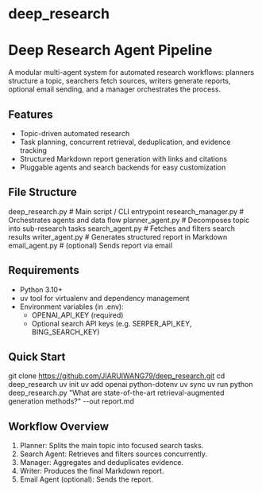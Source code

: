 # deep_research
# Deep Research Agent Pipeline

A modular multi-agent system for automated research workflows: planners structure a topic, searchers fetch sources, writers generate reports, optional email sending, and a manager orchestrates the process.

## Features
- Topic-driven automated research
- Task planning, concurrent retrieval, deduplication, and evidence tracking
- Structured Markdown report generation with links and citations
- Pluggable agents and search backends for easy customization

## File Structure
deep_research.py       # Main script / CLI entrypoint
research_manager.py    # Orchestrates agents and data flow
planner_agent.py       # Decomposes topic into sub-research tasks
search_agent.py        # Fetches and filters search results
writer_agent.py        # Generates structured report in Markdown
email_agent.py         # (optional) Sends report via email

## Requirements
- Python 3.10+
- uv tool for virtualenv and dependency management
- Environment variables (in .env):
  - OPENAI_API_KEY (required)
  - Optional search API keys (e.g. SERPER_API_KEY, BING_SEARCH_KEY)

## Quick Start
git clone https://github.com/JIARUIWANG79/deep_research.git
cd deep_research
uv init
uv add openai python-dotenv
uv sync
uv run python deep_research.py "What are state-of-the-art retrieval-augmented generation methods?" --out report.md

## Workflow Overview
1. Planner: Splits the main topic into focused search tasks.
2. Search Agent: Retrieves and filters sources concurrently.
3. Manager: Aggregates and deduplicates evidence.
4. Writer: Produces the final Markdown report.
5. Email Agent (optional): Sends the report.

